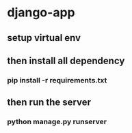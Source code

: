 # django-app

## setup virtual env

## then install all dependency
### pip install -r requirements.txt

## then run the server
### python manage.py runserver
